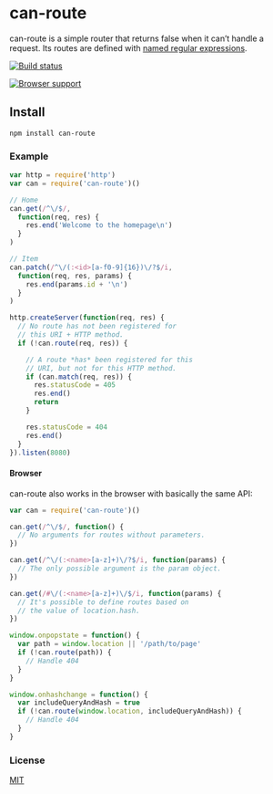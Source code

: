 # can-route
can-route is a simple router that returns false when it can’t handle a request. Its routes are defined with [named regular expressions](https://npm.im/named-regexp).

[![Build status](https://travis-ci.org/michaelrhodes/can-route.png?branch=master)](https://travis-ci.org/michaelrhodes/can-route)

[![Browser support](https://ci.testling.com/michaelrhodes/can-route.png)](https://ci.testling.com/michaelrhodes/can-route)

## Install
```
npm install can-route
```

### Example
``` js
var http = require('http')
var can = require('can-route')()

// Home
can.get(/^\/$/,
  function(req, res) {
    res.end('Welcome to the homepage\n')
  }
)

// Item
can.patch(/^\/(:<id>[a-f0-9]{16})\/?$/i,
  function(req, res, params) {
    res.end(params.id + '\n')
  }
)

http.createServer(function(req, res) {
  // No route has not been registered for
  // this URI + HTTP method.
  if (!can.route(req, res)) { 

    // A route *has* been registered for this
    // URI, but not for this HTTP method.
    if (can.match(req, res)) {
      res.statusCode = 405
      res.end()
      return
    }

    res.statusCode = 404
    res.end()
  }
}).listen(8080)
```

#### Browser
can-route also works in the browser with basically the same API:

``` js
var can = require('can-route')()

can.get(/^\/$/, function() {
  // No arguments for routes without parameters.
})

can.get(/^\/(:<name>[a-z]+)\/?$/i, function(params) {
  // The only possible argument is the param object.
})

can.get(/#\/(:<name>[a-z]+)\/$/i, function(params) {
  // It's possible to define routes based on
  // the value of location.hash.
})

window.onpopstate = function() {
  var path = window.location || '/path/to/page'
  if (!can.route(path)) {
    // Handle 404
  }
}

window.onhashchange = function() {
  var includeQueryAndHash = true
  if (!can.route(window.location, includeQueryAndHash)) {
    // Handle 404
  }
}
```

### License
[MIT](http://opensource.org/licenses/MIT)
